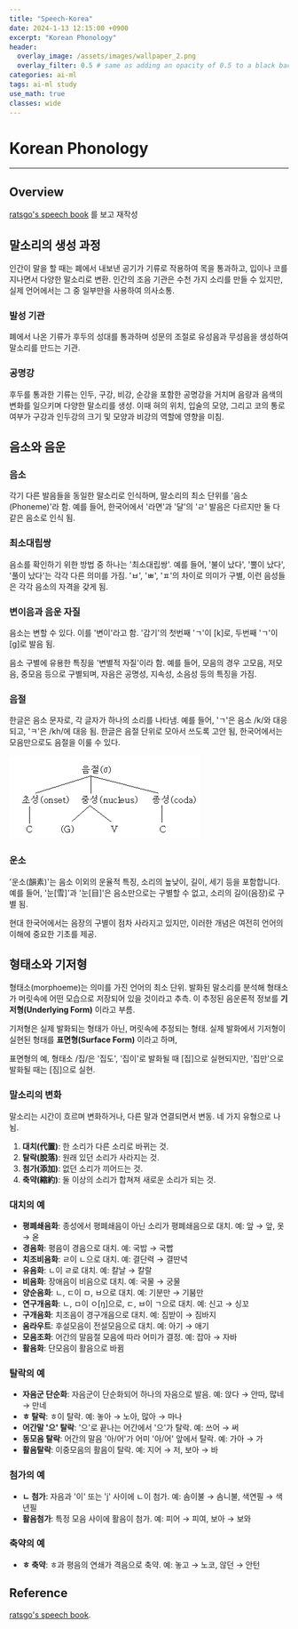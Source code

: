 ```yaml
---
title: "Speech-Korea"
date: 2024-1-13 12:15:00 +0900
excerpt: "Korean Phonology"
header:
  overlay_image: /assets/images/wallpaper_2.png
  overlay_filter: 0.5 # same as adding an opacity of 0.5 to a black background
categories: ai-ml
tags: ai-ml study
use_math: true
classes: wide
---
```

# Korean Phonology
***

## Overview

[ratsgo's speech book](https://ratsgo.github.io/speechbook/docs/) 를 보고 재작성


## 말소리의 생성 과정

인간이 말을 할 때는 폐에서 내보낸 공기가 기류로 작용하여 목을 통과하고, 입이나 코를 지나면서 다양한 말소리로 변환. 
인간의 조음 기관은 수천 가지 소리를 만들 수 있지만, 실제 언어에서는 그 중 일부만을 사용하여 의사소통.

### 발성 기관

폐에서 나온 기류가 후두의 성대를 통과하며 성문의 조절로 유성음과 무성음을 생성하여 말소리를 만드는 기관.

### 공명강

후두를 통과한 기류는 인두, 구강, 비강, 순강을 포함한 공명강을 거치며 음량과 음색의 변화를 일으키며 다양한 말소리를 생성. 
이때 혀의 위치, 입술의 모양, 그리고 코의 통로 여부가 구강과 인두강의 크기 및 모양과 비강의 역할에 영향을 미침.

## 음소와 음운

### 음소
각기 다른 발음들을 동일한 말소리로 인식하며, 말소리의 최소 단위를 '음소(Phoneme)'라 함. 
예를 들어, 한국어에서 '라면'과 '달'의 'ㄹ' 발음은 다르지만 둘 다 같은 음소로 인식 됨.

### 최소대립쌍
음소를 확인하기 위한 방법 중 하나는 '최소대립쌍'. 
예를 들어, '불이 났다', '뿔이 났다', '풀이 났다'는 각각 다른 의미를 가짐. 'ㅂ', 'ㅃ', 'ㅍ'의 차이로 의미가 구별, 이런 음성들은 각각 음소의 자격을 갖게 됨.

### 변이음과 음운 자질
음소는 변할 수 있다. 이를 '변이'라고 함.
'감기'의 첫번째 'ㄱ'이 [k]로, 두번째 'ㄱ'이 [g]로 발음 됨.

음소 구별에 유용한 특징을 '변별적 자질'이라 함. 예를 들어, 모음의 경우 고모음, 저모음, 중모음 등으로 구별되며, 자음은 공명성, 지속성, 소음성 등의 특징을 가짐.

### 음절
한글은 음소 문자로, 각 글자가 하나의 소리를 나타냄. 
예를 들어, 'ㄱ'은 음소 /k/와 대응되고, 'ㅋ'은 /kh/에 대응 됨. 한글은 음절 단위로 모아서 쓰도록 고안 됨, 한국어에서는 모음만으로도 음절을 이룰 수 있다.

![git](/assets/images/syllable.gif)

### 운소
'운소(韻素)'는 음소 이외의 운율적 특징, 소리의 높낮이, 길이, 세기 등을 포함합니다. 예를 들어, '눈[雪]'과 '눈[目]'은 음소만으로는 구별할 수 없고, 소리의 길이(음장)로 구별 됨.

현대 한국어에서는 음장의 구별이 점차 사라지고 있지만, 이러한 개념은 여전히 언어의 이해에 중요한 기초를 제공.

## 형태소와 기저형
형태소(morphoeme)는 의미를 가진 언어의 최소 단위. 발화된 말소리를 분석해 형태소가 머릿속에 어떤 모습으로 저장되어 있을 것이라고 추측. 
이 추정된 음운론적 정보를 **기저형(Underlying Form)** 이라고 부름.

기저형은 실제 발화되는 형태가 아닌, 머릿속에 추정되는 형태. 실제 발화에서 기저형이 실현된 형태를 **표면형(Surface Form)** 이라고 하며, 

표면형의 예, 형태소 /집/은 '집도', '집이'로 발화될 때 [집]으로 실현되지만, '집만'으로 발화될 때는 [짐]으로 실현.

### 말소리의 변화
말소리는 시간이 흐르며 변화하거나, 다른 말과 연결되면서 변동. 네 가지 유형으로 나뉨.

1. **대치(代置)**: 한 소리가 다른 소리로 바뀌는 것.
2. **탈락(脫落)**: 원래 있던 소리가 사라지는 것.
3. **첨가(添加)**: 없던 소리가 끼어드는 것.
4. **축약(縮約)**: 둘 이상의 소리가 합쳐져 새로운 소리가 되는 것.

### 대치의 예

- **평폐쇄음화**: 종성에서 평폐쇄음이 아닌 소리가 평폐쇄음으로 대치. 예: 앞 → 앞, 옷 → 옫
- **경음화**: 평음이 경음으로 대치. 예: 국밥 → 국빱
- **치조비음화**: ㄹ이 ㄴ으로 대치. 예: 결단력 → 결딴녁
- **유음화**: ㄴ이 ㄹ로 대치. 예: 칼날 → 칼랄
- **비음화**: 장애음이 비음으로 대치. 예: 국물 → 궁물
- **양순음화**: ㄴ, ㄷ이 ㅁ, ㅂ으로 대치. 예: 기분만 → 기붐만
- **연구개음화**: ㄴ, ㅁ이 ㅇ[ŋ]으로, ㄷ, ㅂ이 ㄱ으로 대치. 예: 신고 → 싱꼬
- **구개음화**: 치조음이 경구개음으로 대치. 예: 짐받이 → 짐바지
- **움라우트**: 후설모음이 전설모음으로 대치. 예: 아기 → 애기
- **모음조화**: 어간의 말음절 모음에 따라 어미가 결정. 예: 잡아 → 자바
- **활음화**: 단모음이 활음으로 바뀜

### 탈락의 예
- **자음군 단순화**: 자음군이 단순화되어 하나의 자음으로 발음. 예: 앉다 → 안따, 많네 → 만네
- **ㅎ 탈락**: ㅎ이 탈락. 예: 놓아 → 노아, 많아 → 마나
- **어간말 '으' 탈락**: '으'로 끝나는 어간에서 '으'가 탈락. 예: 쓰어 → 써
- **동모음 탈락**: 어간의 말음 '아/어'가 어미 '아/어' 앞에서 탈락. 예: 가아 → 가
- **활음탈락**: 이중모음의 활음이 탈락. 예: 지어 → 저, 보아 → 바

### 첨가의 예
- **ㄴ 첨가**: 자음과 '이' 또는 'j' 사이에 ㄴ이 첨가. 예: 솜이불 → 솜니불, 색연필 → 색년필
- **활음첨가**: 특정 모음 사이에 활음이 첨가. 예: 피어 → 피여, 보아 → 보와

### 축약의 예
- **ㅎ 축약**: ㅎ과 평음의 연쇄가 격음으로 축약. 예: 놓고 → 노코, 않던 → 안턴

## Reference

[ratsgo's speech book](https://ratsgo.github.io/speechbook/docs/).